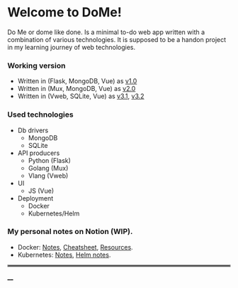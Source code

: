 # Welcome to DoMe!

Do Me or dome like done. Is a minimal to-do web app written with a combination of various technologies.
It is supposed to be a handon project in my learning journey of web technologies.

### Working version

- Written in (Flask, MongoDB, Vue) as <a href="https://github.com/Omarabdul3ziz/dome/tree/v1.0" target="_blank">v1.0</a>
- Written in (Mux, MongoDB, Vue) as <a href="https://github.com/Omarabdul3ziz/dome/tree/v2.0" target="_blank">v2.0</a>
- Written in (Vweb, SQLite, Vue) as [v3.1](https://github.com/Omarabdul3ziz/dome/tree/v3.1), [v3.2](https://github.com/Omarabdul3ziz/dome/tree/v3.2)

### Used technologies

- Db drivers
  - MongoDB
  - SQLite
- API producers
  - Python (Flask)
  - Golang (Mux)
  - Vlang (Vweb)
- UI
  - JS (Vue)
- Deployment
  - Docker
  - Kubernetes/Helm


### My personal notes on Notion (WIP).
- Docker: [Notes](https://robust-dryosaurus-f97.notion.site/Notes-6ddd681fdb194e248a6cc87ff859ddc8), [Cheatsheet](https://robust-dryosaurus-f97.notion.site/Cheatsheet-711a6dabade54595a1cea9797c0fc6fb), [Resources](https://robust-dryosaurus-f97.notion.site/Resources-36d81cd2e5b14523a52a6b0868465b47).
- Kubernetes: [Notes](https://robust-dryosaurus-f97.notion.site/Kubernetes-Notes-d74cefab6a1f483cba979cd6ad818057), [Helm notes](https://robust-dryosaurus-f97.notion.site/Helm-Notes-3def7d90ede14ce5b6f6c9c15886cdab).


<hr style="border:2px solid gray"></hr>

[__](https://github.com/Omarabdul3ziz/dome/projects)
